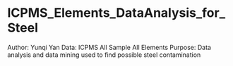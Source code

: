 # ICPMS_Elements_DataAnalysis_for_Steel
Author: Yunqi Yan
Data: ICPMS All Sample All Elements
Purpose: Data analysis and data mining used to find possible steel contamination
